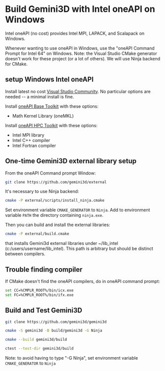 # Build Gemini3D with Intel oneAPI on Windows

Intel oneAPI (no cost) provides Intel MPI, LAPACK, and Scalapack on Windows.

Whenever wanting to use oneAPI in Windows, use the "oneAPI Command Prompt for Intel 64" on Windows.
Note: the Visual Studio CMake generator doesn't work for these project (or a lot of others).
We will use Ninja backend for CMake.

## setup Windows Intel oneAPI

Install latest no cost [Visual Studio Community](https://visualstudio.microsoft.com/vs/community/).
No particular options are needed -- a minimal install is fine.

Install
[oneAPI Base Toolkit](https://www.intel.com/content/www/us/en/developer/tools/oneapi/base-toolkit-download.html)
with these options:

* Math Kernel Library (oneMKL)

Install
[oneAPI HPC Toolkit](https://www.intel.com/content/www/us/en/developer/tools/oneapi/hpc-toolkit-download.html)
with these options:

* Intel MPI library
* Intel C++ compiler
* Intel Fortran compiler

## One-time Gemini3D external library setup

From the oneAPI Command prompt Window:

```sh
git clone https://github.com/gemini3d/external
```

It's necessary to use Ninja backend:

```sh
cmake -P external/scripts/install_ninja.cmake
```

Set environment variable `CMAKE_GENERATOR` to `Ninja`.
Add to environment variable `PATH` the directory containing `ninja.exe`.

Then you can build and install the external libraries:

```sh
cmake -P external/build.cmake
```

that installs Gemini3d external libraries under ~/lib_intel (c:/users/username/lib_intel).
This path is arbitrary but should be distinct between compilers.

## Trouble finding compiler

If CMake doesn't find the oneAPI compilers, do in oneAPI command prompt:

```sh
set CC=%CMPLR_ROOT%/bin/icx.exe
set FC=%CMPLR_ROOT%/bin/ifx.exe
```

## Build and Test Gemini3D

```sh
git clone https://github.com/gemini3d/gemini3d

cmake -S gemini3d -B build/gemini3d -G Ninja

cmake --build gemini3d/build

ctest --test-dir gemini3d/build
```

Note: to avoid having to type "-G Ninja", set environment variable `CMAKE_GENERATOR` to `Ninja`
